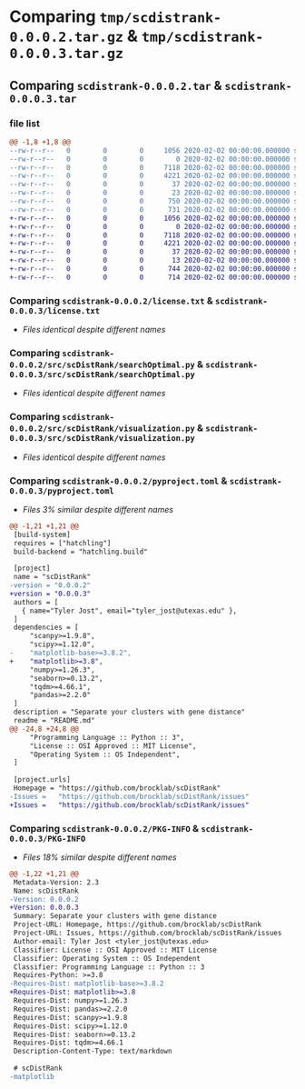 # Comparing `tmp/scdistrank-0.0.0.2.tar.gz` & `tmp/scdistrank-0.0.0.3.tar.gz`

## Comparing `scdistrank-0.0.0.2.tar` & `scdistrank-0.0.0.3.tar`

### file list

```diff
@@ -1,8 +1,8 @@
--rw-r--r--   0        0        0     1056 2020-02-02 00:00:00.000000 scdistrank-0.0.0.2/license.txt
--rw-r--r--   0        0        0        0 2020-02-02 00:00:00.000000 scdistrank-0.0.0.2/src/scDistRank/__init__.py
--rw-r--r--   0        0        0     7118 2020-02-02 00:00:00.000000 scdistrank-0.0.0.2/src/scDistRank/searchOptimal.py
--rw-r--r--   0        0        0     4221 2020-02-02 00:00:00.000000 scdistrank-0.0.0.2/src/scDistRank/visualization.py
--rw-r--r--   0        0        0       37 2020-02-02 00:00:00.000000 scdistrank-0.0.0.2/.gitignore
--rw-r--r--   0        0        0       23 2020-02-02 00:00:00.000000 scdistrank-0.0.0.2/README.md
--rw-r--r--   0        0        0      750 2020-02-02 00:00:00.000000 scdistrank-0.0.0.2/pyproject.toml
--rw-r--r--   0        0        0      731 2020-02-02 00:00:00.000000 scdistrank-0.0.0.2/PKG-INFO
+-rw-r--r--   0        0        0     1056 2020-02-02 00:00:00.000000 scdistrank-0.0.0.3/license.txt
+-rw-r--r--   0        0        0        0 2020-02-02 00:00:00.000000 scdistrank-0.0.0.3/src/scDistRank/__init__.py
+-rw-r--r--   0        0        0     7118 2020-02-02 00:00:00.000000 scdistrank-0.0.0.3/src/scDistRank/searchOptimal.py
+-rw-r--r--   0        0        0     4221 2020-02-02 00:00:00.000000 scdistrank-0.0.0.3/src/scDistRank/visualization.py
+-rw-r--r--   0        0        0       37 2020-02-02 00:00:00.000000 scdistrank-0.0.0.3/.gitignore
+-rw-r--r--   0        0        0       13 2020-02-02 00:00:00.000000 scdistrank-0.0.0.3/README.md
+-rw-r--r--   0        0        0      744 2020-02-02 00:00:00.000000 scdistrank-0.0.0.3/pyproject.toml
+-rw-r--r--   0        0        0      714 2020-02-02 00:00:00.000000 scdistrank-0.0.0.3/PKG-INFO
```

### Comparing `scdistrank-0.0.0.2/license.txt` & `scdistrank-0.0.0.3/license.txt`

 * *Files identical despite different names*

### Comparing `scdistrank-0.0.0.2/src/scDistRank/searchOptimal.py` & `scdistrank-0.0.0.3/src/scDistRank/searchOptimal.py`

 * *Files identical despite different names*

### Comparing `scdistrank-0.0.0.2/src/scDistRank/visualization.py` & `scdistrank-0.0.0.3/src/scDistRank/visualization.py`

 * *Files identical despite different names*

### Comparing `scdistrank-0.0.0.2/pyproject.toml` & `scdistrank-0.0.0.3/pyproject.toml`

 * *Files 3% similar despite different names*

```diff
@@ -1,21 +1,21 @@
 [build-system]
 requires = ["hatchling"]
 build-backend = "hatchling.build"
 
 [project]
 name = "scDistRank"
-version = "0.0.0.2"
+version = "0.0.0.3"
 authors = [
   { name="Tyler Jost", email="tyler_jost@utexas.edu" },
 ]
 dependencies = [
     "scanpy>=1.9.8",
     "scipy>=1.12.0",
-    "matplotlib-base>=3.8.2",
+    "matplotlib>=3.8",
     "numpy>=1.26.3",
     "seaborn>=0.13.2",
     "tqdm>=4.66.1",
     "pandas>=2.2.0"
 ]
 description = "Separate your clusters with gene distance"
 readme = "README.md"
@@ -24,8 +24,8 @@
     "Programming Language :: Python :: 3",
     "License :: OSI Approved :: MIT License",
     "Operating System :: OS Independent",
 ]
 
 [project.urls]
 Homepage = "https://github.com/brocklab/scDistRank"
-Issues =   "https://github.com/brocklab/scDistRank/issues"
+Issues =   "https://github.com/brocklab/scDistRank/issues"
```

### Comparing `scdistrank-0.0.0.2/PKG-INFO` & `scdistrank-0.0.0.3/PKG-INFO`

 * *Files 18% similar despite different names*

```diff
@@ -1,22 +1,21 @@
 Metadata-Version: 2.3
 Name: scDistRank
-Version: 0.0.0.2
+Version: 0.0.0.3
 Summary: Separate your clusters with gene distance
 Project-URL: Homepage, https://github.com/brocklab/scDistRank
 Project-URL: Issues, https://github.com/brocklab/scDistRank/issues
 Author-email: Tyler Jost <tyler_jost@utexas.edu>
 Classifier: License :: OSI Approved :: MIT License
 Classifier: Operating System :: OS Independent
 Classifier: Programming Language :: Python :: 3
 Requires-Python: >=3.8
-Requires-Dist: matplotlib-base>=3.8.2
+Requires-Dist: matplotlib>=3.8
 Requires-Dist: numpy>=1.26.3
 Requires-Dist: pandas>=2.2.0
 Requires-Dist: scanpy>=1.9.8
 Requires-Dist: scipy>=1.12.0
 Requires-Dist: seaborn>=0.13.2
 Requires-Dist: tqdm>=4.66.1
 Description-Content-Type: text/markdown
 
 # scDistRank
-matplotlib
```

